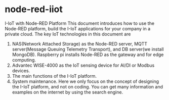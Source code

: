 # node-red-iiot
I-IoT with Node-RED Platform
This document introduces how to use the Node-RED platform, build the  I-IoT applications for your company in a private cloud. 
The key IoT technologies in this document are 
1. NAS(Network Attached Storage) as the Node-RED server, MQTT server(Message Queuing Telemetry Transport), 
 and DB server(we install MongoDB). Raspberry pi installs Node-RED as the gateway and for edge computing.
2. Advantec WISE-4000 as the IoT sensing device for AI/DI or Modbus devices. 
3. The main functions of the I-IoT platform.
4. System maintenance.
Here we only focus on the concept of designing the I-IoT platform, and not on coding. 
You can get many information and examples on the internet by using the search engine.
